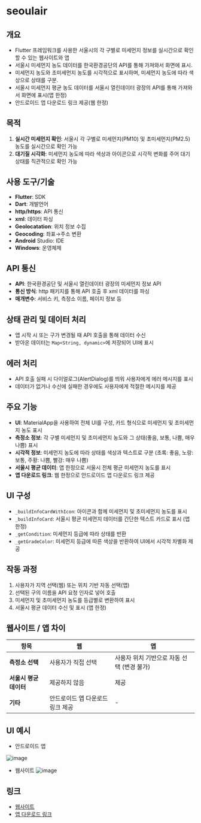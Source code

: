 # seoulair

## 개요
- Flutter 프레임워크를 사용한 서울시의 각 구별로 미세먼지 정보를 실시간으로 확인할 수 있는 웹사이트와 앱
- 서울시 미세먼지 농도 데이터를 한국환경공단의 API를 통해 가져와서 화면에 표시.
- 미세먼지 농도와 초미세먼지 농도를 시각적으로 표시하며, 미세먼지 농도에 따라 색상으로 상태를 구분.
- 서울시 미세먼지 평균 농도 데이터를 서울시 열린데이터 광장의 API를 통해 가져와서 화면에 표시(앱 한정)
- 안드로이드 앱 다운로드 링크 제공(웹 한정)

## 목적
1. **실시간 미세먼지 확인**: 서울시 각 구별로 미세먼지(PM10) 및 초미세먼지(PM2.5) 농도를 실시간으로 확인 가능
2. **대기질 시각화**: 미세먼지 농도에 따라 색상과 아이콘으로 시각적 변화를 주어 대기 상태를 직관적으로 확인 가능

## 사용 도구/기술
- **Flutter**: SDK
- **Dart**: 개발언어
- **http/https**: API 통신
- **xml**: 데이터 파싱
- **Geolocatation**: 위치 정보 수집
- **Geocoding**: 좌표→주소 변환 
- **Android** Studio: IDE
- **Windows**: 운영체제


## API 통신
- **API**: 한국환경공단 및 서울시 열린데이터 광장의 미세먼지 정보 API
- **통신 방식**: http 패키지를 통해 API 호출 후 xml 데이터를 파싱
- **매개변수**: 서비스 키, 측정소 이름, 페이지 정보 등

## 상태 관리 및 데이터 처리
- 앱 시작 시 또는 구가 변경될 때 API 호출을 통해 데이터 수신
- 받아온 데이터는 `Map<String, dynamic>`에 저장되어 UI에 표시

## 에러 처리
- API 호출 실패 시 다이얼로그(AlertDialog)를 띄워 사용자에게 에러 메시지를 표시
- 데이터가 없거나 수신에 실패한 경우에도 사용자에게 적절한 메시지를 제공

## 주요 기능
- **UI**: MaterialApp을 사용하여 전체 UI를 구성, 카드 형식으로 미세먼지 및 초미세먼지 농도 표시
- **측정소 정보**: 각 구별 미세먼지 및 초미세먼지 농도와 그 상태(좋음, 보통, 나쁨, 매우 나쁨) 표시
- **시각적 정보**: 미세먼지 농도에 따라 상태를 색상과 텍스트로 구분 (초록: 좋음, 노랑: 보통, 주황: 나쁨, 빨강: 매우 나쁨)
- **서울시 평균 데이터**: 앱 한정으로 서울시 전체 평균 미세먼지 농도를 표시
- **앱 다운로드 링크**: 웹 한정으로 안드로이드 앱 다운로드 링크 제공

## UI 구성
- `_buildInfoCardWithIcon`: 아이콘과 함께 미세먼지 및 초미세먼지 농도를 표시
- `_buildInfoCard`: 서울시 평균 미세먼지 데이터를 간단한 텍스트 카드로 표시 (앱 한정)
- `_getCondition`: 미세먼지 등급에 따라 상태를 반환
- `_getGradeColor`: 미세먼지 등급에 따른 색상을 반환하여 UI에서 시각적 차별화 제공

## 작동 과정
1. 사용자가 지역 선택(웹) 또는 위치 기반 자동 선택(앱)
2. 선택된 구의 이름을 API 요청 인자로 넣어 호출
3. 미세먼지 및 초미세먼지 농도를 등급별로 변환하여 표시
4. 서울시 평균 데이터 수신 및 표시 (앱 한정)

## 웹사이트 / 앱 차이

| 항목                | 웹                                | 앱                                      |
|---------------------|-----------------------------------|-----------------------------------------|
| **측정소 선택**      | 사용자가 직접 선택               | 사용자 위치 기반으로 자동 선택 (변경 불가) |
| **서울시 평균 데이터** | 제공하지 않음                    | 제공                                    |
| **기타**             | 안드로이드 앱 다운로드 링크 제공 | -                                       |
## UI 예시
- 안드로이드 앱

![image](https://github.com/user-attachments/assets/61cdb208-96cb-4e46-8bce-0e5f808639a3)

- 웹사이트
![image](https://github.com/user-attachments/assets/9647495b-b833-4458-8663-770edfdc64e8)

## 링크
- [웹사이트](https://junny1117.github.io/seoulair)
- [앱 다운로드 링크](https://drive.usercontent.google.com/download?id=1Cpr3Fg9AZmVUiZ_Ve3PRvR4zryAsnLtU&export=download&authuser=0&confirm=t&uuid=3cae1721-0bc4-4eea-a52e-20690fc70900&at=AO7h07fYoiSDLeY9r2Do4Tb7gSPT:1725624913381)
